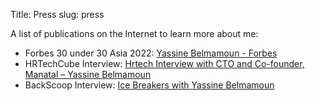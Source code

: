 Title: Press
slug: press

A list of publications on the Internet to learn more about me:

- Forbes 30 under 30 Asia 2022: [Yassine Belmamoun - Forbes](https://www.forbes.com/profile/yassine-belmamoun/)
- HRTechCube Interview: [Hrtech Interview with CTO and Co-founder, Manatal – Yassine Belmamoun](https://hrtechcube.com/hrtech-interview-with-cto-and-co-founder-manatal-yassine-belmamoun/)
- BackScoop Interview: [Ice Breakers with Yassine Belmamoun](https://www.backscoop.com/newsletter-posts/ice-breakers-with-yassine-belmamoun)
<br/>
<br/>
<br/>
<br/>
<br/>
